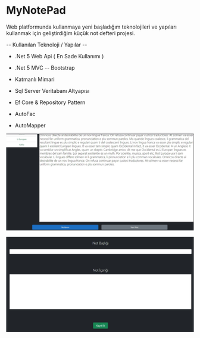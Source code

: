 # MyNotePad

Web platformunda kullanmaya yeni başladığım teknolojileri ve yapıları kullanmak için geliştirdiğim küçük not defteri projesi.

-- Kullanılan Teknoloji / Yapılar --
- .Net 5 Web Api ( En Sade Kullanımı )
- .Net 5 MVC
-- Bootstrap


- Katmanlı Mimari
- Sql Server Veritabanı Altyapısı
- Ef Core & Repository Pattern
- AutoFac
- AutoMapper

![Image of Yaktocat](https://raw.githubusercontent.com/ozanercan/MyNotePad/master/images/Index.JPG)

![Image of Yaktocat](https://raw.githubusercontent.com/ozanercan/MyNotePad/master/images/NoteCreate.JPG)
